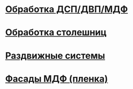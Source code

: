# [Обработка ДСП/ДВП/МДФ](/service/doc/?cid=dsp)
# [Обработка столешниц](/service/doc/?cid=stol)
# [Раздвижные системы](/service/doc/?cid=sliding-systems)
# [Фасады МДФ (пленка)](/service/doc/?cid=fasad-mdf)
